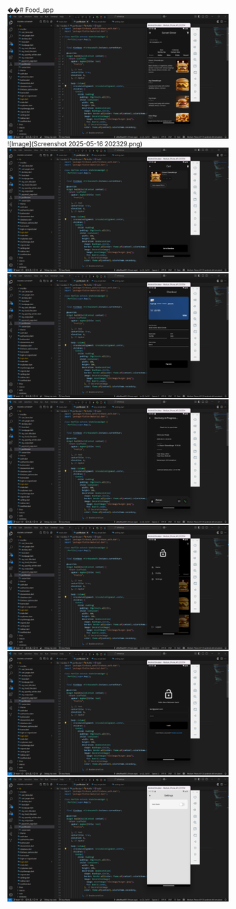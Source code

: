 ��#   F o o d _ a p p 
 
![Image](https://github.com/althaf-khan2005/Food_app/blob/9bb70a2bdca5edf38909a5217082d7a297f0a8d8/Screenshot%202025-05-16%20202223.png)
![Image](Screenshot 2025-05-16 202329.png)
![Image](https://github.com/althaf-khan2005/Food_app/blob/9bb70a2bdca5edf38909a5217082d7a297f0a8d8/Screenshot%202025-05-16%20202329.png)
![Image](https://github.com/althaf-khan2005/Food_app/blob/9bb70a2bdca5edf38909a5217082d7a297f0a8d8/Screenshot%202025-05-16%20202428.png)
![Image](https://github.com/althaf-khan2005/Food_app/blob/9bb70a2bdca5edf38909a5217082d7a297f0a8d8/Screenshot%202025-05-16%20202449.png)
![Image](https://github.com/althaf-khan2005/Food_app/blob/9bb70a2bdca5edf38909a5217082d7a297f0a8d8/Screenshot%202025-05-16%20202535.png)
![Image](https://github.com/althaf-khan2005/Food_app/blob/9bb70a2bdca5edf38909a5217082d7a297f0a8d8/Screenshot%202025-05-16%20202625.png)
![Image](https://github.com/althaf-khan2005/Food_app/blob/9bb70a2bdca5edf38909a5217082d7a297f0a8d8/Screenshot%202025-05-16%20202716.png)



